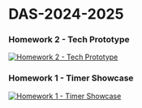 # DAS-2024-2025

### Homework 2 - Tech Prototype 
[![Homework 2 - Tech Prototype](https://i.vimeocdn.com/video/1957719319-ac67528b6a01516eb7a7cac18949a357591b4e4f82301edae4830dbe641dedae-d?f=webp)](https://vimeo.com/1036081107?share=copy)

### Homework 1 - Timer Showcase
[![Homework 1 - Timer Showcase](https://i.vimeocdn.com/video/1948219210-8acd46e4e8019297bef4e56305c991f824abc574c3833a2821ed7599df3fbc5c-d?f=webp)](https://vimeo.com/1028118675)







